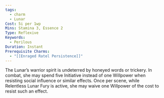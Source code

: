 ```yaml
---
tags:
  - charm
  - Lunar
Cost: 5i per 1wp
Mins: Stamina 3, Essence 2
Type: Reflexive
Keywords:
  - Perilous
Duration: Instant
Prerequisite Charms:
  - "[[Enraged Ratel Persistence]]"
---
```

The Lunar’s warrior spirit is undeterred by honeyed words or trickery. In combat, she may spend five Initiative instead of one Willpower when resisting social influence or similar effects. Once per scene, while Relentless Lunar Fury is active, she may waive one Willpower of the cost to resist such an effect.